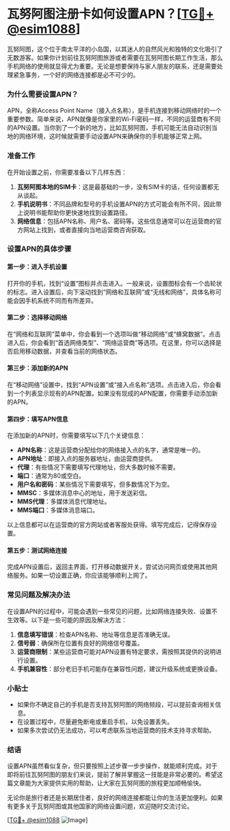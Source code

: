 # 瓦努阿图注册卡如何设置APN？[[TG💪+ @esim1088](https://t.me/s/esim1088)]

瓦努阿图，这个位于南太平洋的小岛国，以其迷人的自然风光和独特的文化吸引了无数游客。如果你计划前往瓦努阿图旅游或者需要在瓦努阿图长期工作生活，那么手机网络的使用就显得尤为重要。无论是想要保持与家人朋友的联系，还是需要处理紧急事务，一个好的网络连接都是必不可少的。

### 为什么需要设置APN？

APN，全称Access Point Name（接入点名称），是手机连接到移动网络时的一个重要参数。简单来说，APN就像是你家里的Wi-Fi密码一样，不同的运营商有不同的APN设置。当你到了一个新的地方，比如瓦努阿图，手机可能无法自动识别当地的网络环境，这时候就需要手动设置APN来确保你的手机能够正常上网。

### 准备工作

在开始设置之前，你需要准备以下几样东西：

1. **瓦努阿图本地的SIM卡**：这是最基础的一步，没有SIM卡的话，任何设置都无从谈起。
2. **手机说明书**：不同品牌和型号的手机设置APN的方式可能会有所不同，因此带上说明书能帮助你更快速地找到设置路径。
3. **网络信息**：包括APN名称、用户名、密码等。这些信息通常可以在运营商的官方网站上找到，或者直接向当地运营商咨询获取。

### 设置APN的具体步骤

#### 第一步：进入手机设置

打开你的手机，找到“设置”图标并点击进入。一般来说，设置图标会有一个齿轮状的标志。进入设置后，向下滚动找到“网络和互联网”或“无线和网络”，具体名称可能会因手机系统不同而有所差异。

#### 第二步：选择移动网络

在“网络和互联网”菜单中，你会看到一个选项叫做“移动网络”或“蜂窝数据”。点击进入后，你会看到“首选网络类型”、“网络运营商”等选项。在这里，你可以选择是否启用移动数据，并查看当前的网络状态。

#### 第三步：添加新的APN

在“移动网络”设置中，找到“APN设置”或“接入点名称”选项。点击进入后，你会看到一个列表显示现有的APN配置。如果没有现成的APN配置，你需要手动添加新的APN。

#### 第四步：填写APN信息

在添加新的APN时，你需要填写以下几个关键信息：

- **APN名称**：这是运营商分配给你的网络接入点的名字，通常是唯一的。
- **APN地址**：即接入点的服务器地址，由运营商提供。
- **代理**：有些情况下需要填写代理地址，但大多数时候不需要。
- **端口**：通常为80或空白。
- **用户名和密码**：某些情况下需要填写，但多数情况下为空。
- **MMSC**：多媒体消息中心的地址，用于发送彩信。
- **MMS代理**：多媒体消息代理地址。
- **MMS端口**：多媒体消息端口。

以上信息都可以在运营商的官方网站或者客服处获得。填写完成后，记得保存设置。

#### 第五步：测试网络连接

完成APN设置后，返回主界面，打开移动数据开关，尝试访问网页或使用其他网络服务。如果一切设置正确，你应该能够顺利上网了。

### 常见问题及解决办法

在设置APN的过程中，可能会遇到一些常见的问题，比如网络连接失败、设置不生效等。以下是一些可能的原因及解决方法：

1. **信息填写错误**：检查APN名称、地址等信息是否准确无误。
2. **信号弱**：确保所在位置有良好的网络信号覆盖。
3. **运营商限制**：某些运营商可能对APN设置有特定要求，需按照其提供的说明进行设置。
4. **手机兼容性**：部分老旧手机可能存在兼容性问题，建议升级系统或更换设备。

### 小贴士

- 如果你不确定自己的手机是否支持瓦努阿图的网络频段，可以提前查询相关信息。
- 在设置过程中，尽量避免断电或重启手机，以免设置丢失。
- 如果多次尝试仍无法成功，可以考虑联系当地运营商的技术支持寻求帮助。

### 结语

设置APN虽然看似复杂，但只要按照上述步骤一步步操作，就能顺利完成。对于即将前往瓦努阿图的朋友们来说，提前了解并掌握这一技能是非常必要的。希望这篇文章能为大家提供实用的帮助，让大家在瓦努阿图的旅程更加顺畅愉快。

无论你是旅行者还是长期居住者，良好的网络连接都能让你的生活更加便利。如果有更多关于瓦努阿图或其他国家的网络设置问题，欢迎随时交流讨论。

[[TG💪+ @esim1088](https://t.me/s/esim1088) ![Image](https://i.postimg.cc/4NQfJmqS/Snipaste-2025-05-13-00-14-12.png)]
